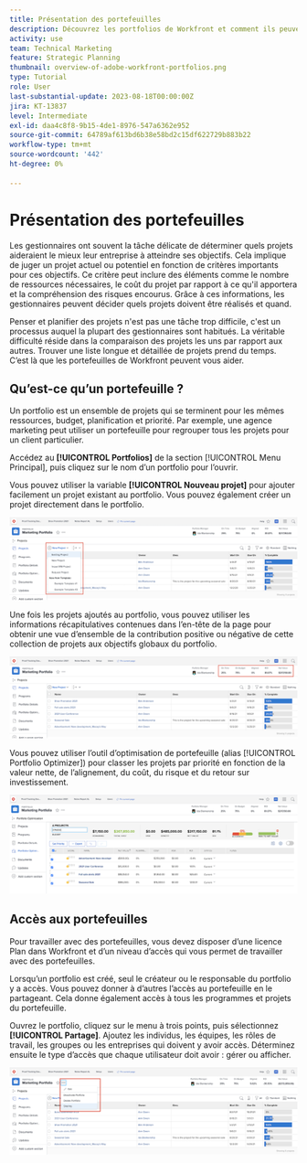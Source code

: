 ```yaml
---
title: Présentation des portefeuilles
description: Découvrez les portfolios de Workfront et comment ils peuvent vous aider à hiérarchiser les projets et à comparer les projets les uns par rapport aux autres.
activity: use
team: Technical Marketing
feature: Strategic Planning
thumbnail: overview-of-adobe-workfront-portfolios.png
type: Tutorial
role: User
last-substantial-update: 2023-08-18T00:00:00Z
jira: KT-13837
level: Intermediate
exl-id: daa4c8f8-9b15-4de1-8976-547a6362e952
source-git-commit: 64789af613bd6b38e58bd2c15df622729b883b22
workflow-type: tm+mt
source-wordcount: '442'
ht-degree: 0%

---
```


# Présentation des portefeuilles

Les gestionnaires ont souvent la tâche délicate de déterminer quels projets aideraient le mieux leur entreprise à atteindre ses objectifs. Cela implique de juger un projet actuel ou potentiel en fonction de critères importants pour ces objectifs. Ce critère peut inclure des éléments comme le nombre de ressources nécessaires, le coût du projet par rapport à ce qu&#39;il apportera et la compréhension des risques encourus. Grâce à ces informations, les gestionnaires peuvent décider quels projets doivent être réalisés et quand.

Penser et planifier des projets n&#39;est pas une tâche trop difficile, c&#39;est un processus auquel la plupart des gestionnaires sont habitués. La véritable difficulté réside dans la comparaison des projets les uns par rapport aux autres. Trouver une liste longue et détaillée de projets prend du temps. C’est là que les portefeuilles de Workfront peuvent vous aider.

## Qu’est-ce qu’un portefeuille ?

Un portfolio est un ensemble de projets qui se terminent pour les mêmes ressources, budget, planification et priorité. Par exemple, une agence marketing peut utiliser un portefeuille pour regrouper tous les projets pour un client particulier.

Accédez au **[!UICONTROL Portfolios]** de la section [!UICONTROL Menu Principal], puis cliquez sur le nom d’un portfolio pour l’ouvrir.

Vous pouvez utiliser la variable **[!UICONTROL Nouveau projet]** pour ajouter facilement un projet existant au portfolio. Vous pouvez également créer un projet directement dans le portfolio.

![Image du menu déroulant pour la [!UICONTROL Nouveau projet] button](assets/01-portfolio-management3.png)

Une fois les projets ajoutés au portfolio, vous pouvez utiliser les informations récapitulatives contenues dans l’en-tête de la page pour obtenir une vue d’ensemble de la contribution positive ou négative de cette collection de projets aux objectifs globaux du portfolio.

![Une image des informations récapitulatives du portfolio dans l’en-tête de page](assets/02-portfolio-management1.png)

Vous pouvez utiliser l’outil d’optimisation de portefeuille (alias [!UICONTROL Portfolio Optimizer]) pour classer les projets par priorité en fonction de la valeur nette, de l’alignement, du coût, du risque et du retour sur investissement.

![Image de hiérarchisation des projets dans un portfolio](assets/03-portfolio-management2.png)

## Accès aux portefeuilles

Pour travailler avec des portefeuilles, vous devez disposer d’une licence Plan dans Workfront et d’un niveau d’accès qui vous permet de travailler avec des portefeuilles.

Lorsqu’un portfolio est créé, seul le créateur ou le responsable du portfolio y a accès. Vous pouvez donner à d’autres l’accès au portefeuille en le partageant. Cela donne également accès à tous les programmes et projets du portefeuille.

Ouvrez le portfolio, cliquez sur le menu à trois points, puis sélectionnez **[!UICONTROL Partage]**. Ajoutez les individus, les équipes, les rôles de travail, les groupes ou les entreprises qui doivent y avoir accès. Déterminez ensuite le type d’accès que chaque utilisateur doit avoir : gérer ou afficher.

![Une image de la [!UICONTROL Partage] dans une [!DNL Workfront] portfolio](assets/04-portfolio-management11.png)

<!--
Pro-tips graphic
If a user can't access a specific portfolio, make sure it's shared with them. The Workfront access level determines that a user can access portfolios in general, but sharing makes sure they can see specific portfolios. 
-->

<!--
Learn more graphic and links to documentation articles
* Portfolio overview   
* Create a portfolio 
* Create and manage portfolios 
* Navigate within a portfolio 
* Share a portfolio   
-->

